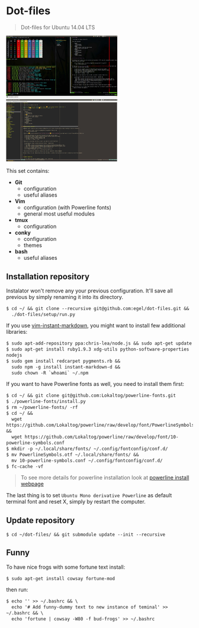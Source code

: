 # Dot-files

> Dot-files for Ubuntu 14.04 LTS

<img src="img/terminal.jpg" title="Guake + Tmux + Vim - The ultimate workset" width="300" />
<img src="img/vim_gui.jpg" title="Vim GUI Interface" width="300" />

This set contains:

  - **Git**
    - configuration
    - useful aliases
  - **Vim**
    - configuration (with Powerline fonts)
    - general most useful modules
  - **tmux**
    - configuration
  - **conky**
    - configuration
    - themes
  - **bash**
    - useful aliases


## Installation repository

Instalator won't remove any your previous configuration. It'll save all previous by simply renaming it into its directory.

    $ cd ~/ && git clone --recursive git@github.com:egel/dot-files.git &&
      ./dot-files/setup/run.py

If you use [vim-instant-markdown](https://github.com/suan/vim-instant-markdown), you might want to install few additional libraries:

    $ sudo apt-add-repository ppa:chris-lea/node.js && sudo apt-get update
    $ sudo apt-get install ruby1.9.3 xdg-utils python-software-properties nodejs
    $ sudo gem install redcarpet pygments.rb &&
      sudo npm -g install instant-markdown-d &&
      sudo chown -R `whoami` ~/.npm

If you want to have Powerline fonts as well, you need to install them first:

    $ cd ~/ && git clone git@github.com:Lokaltog/powerline-fonts.git
    $ ./powerline-fonts/install.py
    $ rm ~/powerline-fonts/ -rf
    $ cd ~/ &&
      wget https://github.com/Lokaltog/powerline/raw/develop/font/PowerlineSymbols.otf &&
      wget https://github.com/Lokaltog/powerline/raw/develop/font/10-powerline-symbols.conf
    $ mkdir -p ~/.local/share/fonts/ ~/.config/fontconfig/conf.d/
    $ mv PowerlineSymbols.otf ~/.local/share/fonts/ &&
      mv 10-powerline-symbols.conf ~/.config/fontconfig/conf.d/
    $ fc-cache -vf

> To see more details for powerline installation look at [powerline install webpage]

The last thing is to set `Ubuntu Mono derivative Powerline` as default terminal font and reset X, simply by restart the computer.



## Update repository

    $ cd ~/dot-files/ && git submodule update --init --recursive


## Funny
To have nice frogs with some fortune text install:

    $ sudo apt-get install cowsay fortune-mod

then run:

    $ echo '' >> ~/.bashrc && \
      echo '# Add funny-dummy text to new instance of teminal' >> ~/.bashrc && \
      echo 'fortune | cowsay -W80 -f bud-frogs' >> ~/.bashrc


 [powerline install webpage]: https://powerline.readthedocs.org/en/latest/installation/linux.html#font-installation
